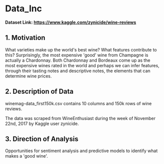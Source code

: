 # Data_Inc

**Dataset Link: https://www.kaggle.com/zynicide/wine-reviews**

## 1. Motivation

What varieties make up the world's best wine? What features contribute to this? Surprisingly, the most expensive 'good' wine from Champagne is actually a Chardonnay. Both Chardonnay and Bordeaux come up as the most expensive wines rated in the world and perhaps we can infer features, through their tasting notes and descriptive notes, the elements that can determine wine prices.

## 2. Description of Data

winemag-data_first150k.csv contains 10 columns and 150k rows of wine reviews. 

The data was scraped from WineEnthusiast during the week of November 22nd, 2017 by Kaggle user zynicide. 

## 3. Direction of Analysis

Opportunities for sentiment analysis and predictive models to identify what makes a 'good wine'. 
